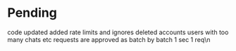 # Pending

code updated added rate limits and ignores deleted accounts users with too many chats etc
requests are approved as batch by batch 
1 sec 1 req\n

